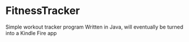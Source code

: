 # FitnessTracker
Simple workout tracker program
Written in Java, will eventually be turned into a Kindle Fire app
